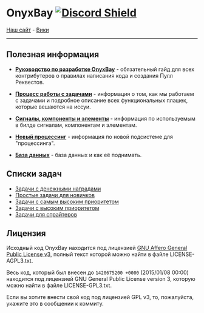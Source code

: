 # OnyxBay [![Discord Shield](https://discordapp.com/api/guilds/414832443384659968/widget.png?style=shield)](https://discord.gg/4JFNdbk)

[Наш сайт](https://ss13.ru/) - [Вики](https://wiki.ss13.ru/)

---

## Полезная информация

- **[Руководство по разработке OnyxBay](https://github.com/ChaoticOnyx/OnyxBay/blob/dev/docs/contributing.md)** - обязательный гайд для всех контрибутеров о правилах написания кода и создания Пулл Реквестов.
- **[Процесс работы с задачами](https://github.com/ChaoticOnyx/OnyxBay/blob/dev/docs/issues_processing.md)** - информация о том, как мы работаем с задачами и подробное описание всех функциональных плашек, которые вешаются на иссуи.

- **[Сигналы, компоненты и элементы](https://github.com/ChaoticOnyx/OnyxBay/blob/dev/docs/ces.md)** - информация по используемым в билде сигналам, компонентам и элементам.

- **[Новый процессинг](https://github.com/ChaoticOnyx/OnyxBay/blob/dev/docs/thinking.md)** - информация по новой подсистеме для "процессинга".

- **[База данных](https://github.com/ChaoticOnyx/OnyxBay/blob/dev/docs/db.md)** - база данных и как её поднимать.

## Списки задач

- [Задачи с денежными наградами](https://github.com/ChaoticOnyx/OnyxBay/issues?q=is%3Aopen+is%3Aissue+label%3A%F0%9F%92%B0%D0%BD%D0%B0%D0%B3%D1%80%D0%B0%D0%B4%D0%B0)
- [Простые задачи для новичков](https://github.com/ChaoticOnyx/OnyxBay/issues?q=is%3Aopen+is%3Aissue+label%3A%22%3Agodmode%3A+%D0%BF%D1%80%D0%BE%D1%81%D1%82%D0%BE%22)
- [Задачи с самым высоким приоритетом](https://github.com/ChaoticOnyx/OnyxBay/issues?q=is%3Aopen+is%3Aissue+label%3A%F0%9F%94%A5%D0%BF%D1%80%D0%B8%D0%BE%D1%80%D0%B8%D1%82%D0%B5%D1%82)
- [Задачи с высоким приоритетом](https://github.com/ChaoticOnyx/OnyxBay/issues?q=is%3Aopen+is%3Aissue+label%3A%F0%9F%94%BA%D0%BF%D1%80%D0%B8%D0%BE%D1%80%D0%B8%D1%82%D0%B5%D1%82+)
- [Задачи для спрайтеров](https://github.com/ChaoticOnyx/OnyxBay/issues?q=is%3Aopen+is%3Aissue+label%3A%22%F0%9F%8E%A8+%D1%81%D0%BF%D1%80%D0%B0%D0%B9%D1%82%D1%8B%22+)

## Лицензия

Исходный код OnyxBay находится под лицензией [GNU Affero General Public License v3](http://www.gnu.org/licenses/agpl.html), полный текст которой можно найти в файле LICENSE-AGPL3.txt.

Весь код, который был внесен до `1420675200 +0000` (2015/01/08 00:00) находится под лицензией GNU General Public License version 3, которую можно найти в файле LICENSE-GPL3.txt.

Если вы хотите внести свой код под лицензией GPL v3, то, пожалуйста, укажите это в сообщении к коммиту.
